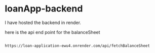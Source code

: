# loanApp-backend

I have hosted the backend in render.

here is the api end point for the balanceSheet

```

https://loan-application-ewu4.onrender.com/api/fetchBalanceSheet
```
